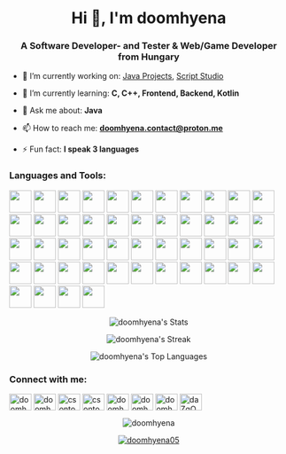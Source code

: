 <h1 align="center">Hi 👋, I'm doomhyena</h1>
<h3 align="center">A Software Developer- and Tester & Web/Game Developer from Hungary</h3>

- 🔭 I’m currently working on: [Java Projects](https://github.com/doomhyena/Java-Projektek), [Script Studio](https://github.com/doomhyena/scriptstudio)

- 🌱 I’m currently learning: **C, C++, Frontend, Backend, Kotlin**

- 💬 Ask me about: **Java**

- 📫 How to reach me: **doomhyena.contact@proton.me**

- ⚡ Fun fact: **I speak 3 languages**

<h3 align="left">Languages and Tools:</h3>
<p align="left"> 
  <img src="https://cdn.jsdelivr.net/gh/devicons/devicon@latest/icons/android/android-original.svg" width="40" height="40"/>
<img src="https://cdn.jsdelivr.net/gh/devicons/devicon@latest/icons/androidstudio/androidstudio-original.svg" width="40" height="40"/>
<img src="https://cdn.jsdelivr.net/gh/devicons/devicon@latest/icons/angular/angular-original-wordmark.svg" width="40" height="40"/>
<img src="https://cdn.jsdelivr.net/gh/devicons/devicon@latest/icons/archlinux/archlinux-original.svg" width="40" height="40"/>
<img src="https://cdn.jsdelivr.net/gh/devicons/devicon@latest/icons/blender/blender-original.svg" width="40" height="40"/>
<img src="https://cdn.jsdelivr.net/gh/devicons/devicon@latest/icons/bootstrap/bootstrap-original.svg" width="40" height="40"/>
<img src="https://cdn.jsdelivr.net/gh/devicons/devicon@latest/icons/c/c-original.svg" width="40" height="40"/>
<img src="https://cdn.jsdelivr.net/gh/devicons/devicon@latest/icons/cplusplus/cplusplus-original.svg" width="40" height="40"/>
<img src="https://cdn.jsdelivr.net/gh/devicons/devicon@latest/icons/csharp/csharp-original.svg" width="40" height="40"/>
<img src="https://cdn.jsdelivr.net/gh/devicons/devicon@latest/icons/css3/css3-original.svg" width="40" height="40"/>
<img src="https://cdn.jsdelivr.net/gh/devicons/devicon@latest/icons/discordjs/discordjs-original.svg" width="40" height="40"/>
<img src="https://cdn.jsdelivr.net/gh/devicons/devicon@latest/icons/docker/docker-original.svg" width="40" height="40"/>
<img src="https://cdn.jsdelivr.net/gh/devicons/devicon@latest/icons/dot-net/dot-net-original.svg" width="40" height="40"/>
<img src="https://cdn.jsdelivr.net/gh/devicons/devicon@latest/icons/figma/figma-original.svg" width="40" height="40"/>
<img src="https://cdn.jsdelivr.net/gh/devicons/devicon@latest/icons/filezilla/filezilla-original.svg" width="40" height="40"/>
<img src="https://cdn.jsdelivr.net/gh/devicons/devicon@latest/icons/firefox/firefox-original.svg" width="40" height="40"/>
<img src="https://cdn.jsdelivr.net/gh/devicons/devicon@latest/icons/gimp/gimp-original.svg" width="40" height="40"/>
<img src="https://cdn.jsdelivr.net/gh/devicons/devicon@latest/icons/git/git-original.svg" width="40" height="40"/>
<img src="https://cdn.jsdelivr.net/gh/devicons/devicon@latest/icons/github/github-original-wordmark.svg" width="40" height="40"/>
<img src="https://cdn.jsdelivr.net/gh/devicons/devicon@latest/icons/githubcodespaces/githubcodespaces-original.svg" width="40" height="40"/>
<img src="https://cdn.jsdelivr.net/gh/devicons/devicon@latest/icons/godot/godot-original.svg" width="40" height="40"/>
<img src="https://cdn.jsdelivr.net/gh/devicons/devicon@latest/icons/html5/html5-original.svg" width="40" height="40"/>
<img src="https://cdn.jsdelivr.net/gh/devicons/devicon@latest/icons/intellij/intellij-original.svg" width="40" height="40"/>
<img src="https://cdn.jsdelivr.net/gh/devicons/devicon@latest/icons/java/java-original.svg" width="40" height="40"/>
<img src="https://cdn.jsdelivr.net/gh/devicons/devicon@latest/icons/javascript/javascript-original.svg" width="40" height="40"/>
<img src="https://cdn.jsdelivr.net/gh/devicons/devicon@latest/icons/kotlin/kotlin-original.svg" width="40" height="40"/>
<img src="https://cdn.jsdelivr.net/gh/devicons/devicon@latest/icons/linkedin/linkedin-original.svg" width="40" height="40"/>
<img src="https://cdn.jsdelivr.net/gh/devicons/devicon@latest/icons/linux/linux-original.svg" width="40" height="40"/>
<img src="https://cdn.jsdelivr.net/gh/devicons/devicon@latest/icons/markdown/markdown-original.svg" width="40" height="40"/>
<img src="https://cdn.jsdelivr.net/gh/devicons/devicon@latest/icons/mysql/mysql-original-wordmark.svg" width="40" height="40"/>
<img src="https://cdn.jsdelivr.net/gh/devicons/devicon@latest/icons/nodejs/nodejs-original-wordmark.svg" width="40" height="40"/>
<img src="https://cdn.jsdelivr.net/gh/devicons/devicon@latest/icons/notion/notion-original.svg" width="40" height="40"/>
<img src="https://cdn.jsdelivr.net/gh/devicons/devicon@latest/icons/npm/npm-original-wordmark.svg" width="40" height="40"/>
<img src="https://cdn.jsdelivr.net/gh/devicons/devicon@latest/icons/php/php-original.svg" width="40" height="40"/>
<img src="https://cdn.jsdelivr.net/gh/devicons/devicon@latest/icons/pycharm/pycharm-original.svg" width="40" height="40"/>
<img src="https://cdn.jsdelivr.net/gh/devicons/devicon@latest/icons/python/python-original.svg" width="40" height="40"/>
<img src="https://cdn.jsdelivr.net/gh/devicons/devicon@latest/icons/react/react-original.svg" width="40" height="40"/>
<img src="https://cdn.jsdelivr.net/gh/devicons/devicon@latest/icons/replit/replit-original.svg" width="40" height="40"/>
<img src="https://cdn.jsdelivr.net/gh/devicons/devicon@latest/icons/rider/rider-original.svg" width="40" height="40"/>
<img src="https://cdn.jsdelivr.net/gh/devicons/devicon@latest/icons/stackoverflow/stackoverflow-original.svg" width="40" height="40"/>
<img src="https://cdn.jsdelivr.net/gh/devicons/devicon@latest/icons/tailwindcss/tailwindcss-original-wordmark.svg" width="40" height="40"/>
<img src="https://cdn.jsdelivr.net/gh/devicons/devicon@latest/icons/typescript/typescript-original.svg" width="40" height="40"/>
<img src="https://cdn.jsdelivr.net/gh/devicons/devicon@latest/icons/ubuntu/ubuntu-original.svg" width="40" height="40"/>
<img src="https://cdn.jsdelivr.net/gh/devicons/devicon@latest/icons/unity/unity-original.svg" width="40" height="40"/>
<img src="https://cdn.jsdelivr.net/gh/devicons/devicon@latest/icons/visualstudio/visualstudio-original.svg" width="40" height="40"/>
<img src="https://cdn.jsdelivr.net/gh/devicons/devicon@latest/icons/vscode/vscode-original.svg" width="40" height="40"/>
<img src="https://cdn.jsdelivr.net/gh/devicons/devicon@latest/icons/windows11/windows11-original.svg" width="40" height="40"/>
<img src="https://cdn.jsdelivr.net/gh/devicons/devicon@latest/icons/webstorm/webstorm-original.svg" width="40" height="40"/>
</p>  

<div align="center">

  ![doomhyena's Stats](https://github-readme-stats.vercel.app/api?username=doomhyena&theme=vue-dark&show_icons=true&hide_border=false&count_private=true)
  
  ![doomhyena's Streak](https://github-readme-streak-stats.herokuapp.com/?user=doomhyena&theme=vue-dark&hide_border=false)
  
  ![doomhyena's Top Languages](https://github-readme-stats.vercel.app/api/top-langs/?username=doomhyena&theme=vue-dark&show_icons=true&hide_border=false&layout=compact)
    
</div>

<h3 align="left">Connect with me:</h3>
<p align="left">
  <a href="https://codepen.io/doomhyena05" target="blank"><img align="center" src="https://raw.githubusercontent.com/rahuldkjain/github-profile-readme-generator/master/src/images/icons/Social/codepen.svg" alt="doomhyena05" height="30" width="40" /></a>
  <a href="https://twitter.com/doomhyena05" target="blank"><img align="center" src="https://raw.githubusercontent.com/rahuldkjain/github-profile-readme-generator/master/src/images/icons/Social/twitter.svg" alt="doomhyena05" height="30" width="40" /></a>
  <a href="https://linkedin.com/in/csontoskincso" target="blank"><img align="center" src="https://raw.githubusercontent.com/rahuldkjain/github-profile-readme-generator/master/src/images/icons/Social/linked-in-alt.svg" alt="csontoskincso" height="30" width="40" /></a>
  <a href="https://fb.com/csontoskincso" target="blank"><img align="center" src="https://raw.githubusercontent.com/rahuldkjain/github-profile-readme-generator/master/src/images/icons/Social/facebook.svg" alt="csontoskincso" height="30" width="40" /></a>
  <a href="https://instagram.com/doomhyena" target="blank"><img align="center" src="https://raw.githubusercontent.com/rahuldkjain/github-profile-readme-generator/master/src/images/icons/Social/instagram.svg" alt="doomhyena" height="30" width="40" /></a>
  <a href="https://www.youtube.com/c/doomhyena" target="blank"><img align="center" src="https://raw.githubusercontent.com/rahuldkjain/github-profile-readme-generator/master/src/images/icons/Social/youtube.svg" alt="doomhyena" height="30" width="40" /></a>
  <a href="https://www.leetcode.com/doomhyena" target="blank"><img align="center" src="https://raw.githubusercontent.com/rahuldkjain/github-profile-readme-generator/master/src/images/icons/Social/leet-code.svg" alt="doomhyena" height="30" width="40" /></a>
  <a href="https://discord.gg/daZgQG3cm9" target="blank"><img align="center" src="https://raw.githubusercontent.com/rahuldkjain/github-profile-readme-generator/master/src/images/icons/Social/discord.svg" alt="daZgQG3cm9" height="30" width="40" /></a>
</p>

<p align="center"> <img src="https://komarev.com/ghpvc/?username=doomhyena&label=Profile%20views&color=0e75b6&style=flat" alt="doomhyena" /> </p>

<p align="center"> <a href="https://twitter.com/doomhyena05" target="blank"><img src="https://img.shields.io/twitter/follow/doomhyena05?logo=twitter&style=for-the-badge" alt="doomhyena05" /></a> </p>
